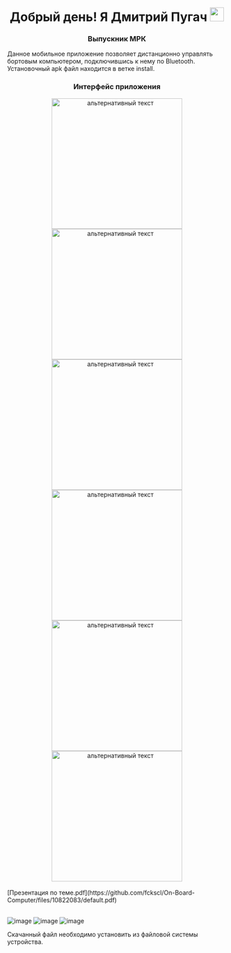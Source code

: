 <h1 align="center">Добрый день! Я Дмитрий Пугач
<img src="https://github.com/blackcater/blackcater/raw/main/images/Hi.gif" height="32"/></h1>
<h3 align="center">Выпускник МРК</h3>
Данное мобильное приложение позволяет дистанционно управлять бортовым компьютером, подключившись к нему по Bluetooth. 
Установочный apk файл находится в ветке install.
<h3 align="center">Интерфейс приложения</h3>

<div align="center">
<img src="https://user-images.githubusercontent.com/99506536/221130420-90eb57e8-ddd2-4e37-bf77-4f52b4f5fb37.png" alt="альтернативный текст" width="300px" height="auto">
<img src="https://user-images.githubusercontent.com/99506536/221130448-44282774-1698-4c3b-aa1d-9b9d4cfb3923.png" alt="альтернативный текст" width="300px" height="auto">
<img src="https://user-images.githubusercontent.com/99506536/221130463-188260ee-da84-411e-aa9a-464deb1ee0bc.png" alt="альтернативный текст" width="300px" height="auto">
<img src="https://user-images.githubusercontent.com/99506536/221130483-343737c2-90b4-44a5-a91d-4a6a49593ce4.png" alt="альтернативный текст" width="300px" height="auto">
<img src="https://user-images.githubusercontent.com/99506536/221130502-04698846-c96a-4fae-b3c0-c587e055d4cf.png" alt="альтернативный текст" width="300px" height="auto">
<img src="https://user-images.githubusercontent.com/99506536/221130521-3a660aa7-ad4f-499a-b91d-e1d9c0e52c3d.png" alt="альтернативный текст" width="300px" height="auto">
</div>
<br>
[Презентация по теме.pdf](https://github.com/fckscl/On-Board-Computer/files/10822083/default.pdf)
<br>
<br>


![image](https://user-images.githubusercontent.com/99506536/221039474-cff12c72-f9be-4458-a1d8-c3b717a3f250.png)
![image](https://user-images.githubusercontent.com/99506536/221039846-fc113fde-5dee-4dcc-8971-a123fa8fc4c0.png)
![image](https://user-images.githubusercontent.com/99506536/221040002-d6108074-377d-4eff-bdaa-80c9b8391d59.png)

Скачанный файл необходимо установить из файловой системы устройства. 




